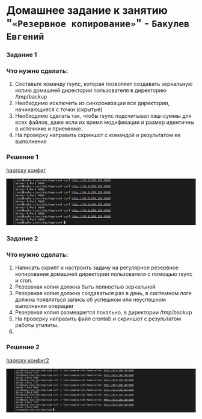# Домашнее задание к занятию "`«Резервное копирование»`" - `Бакулев Евгений`

### Задание 1
### Что нужно сделать:

1. Составьте команду rsync, которая позволяет создавать зеркальную копию домашней директории пользователя в директорию /tmp/backup
2. Необходимо исключить из синхронизации все директории, начинающиеся с точки (скрытые)
3. Необходимо сделать так, чтобы rsync подсчитывал хэш-суммы для всех файлов, даже если их время модификации и размер идентичны в источнике и приемнике.
4. На проверку направить скриншот с командой и результатом ее выполнения

### Решение 1

[haproxy конфиг](https://github.com/garrkiss/cluster_and_balance/blob/main/files/haproxy.cfg)

![Скрин](https://github.com/garrkiss/cluster_and_balance/blob/main/img/%D0%A1%D0%BA%D1%80%D0%B8%D0%BD%D1%88%D0%BE%D1%82%2005.06.24_18.58.44.png)


### Задание 2
### Что нужно сделать:


1. Написать скрипт и настроить задачу на регулярное резервное копирование домашней директории пользователя с помощью rsync и cron.
2. Резервная копия должна быть полностью зеркальной
3. Резервная копия должна создаваться раз в день, в системном логе должна появляться запись об успешном или неуспешном выполнении операции
4. Резервная копия размещается локально, в директории /tmp/backup
5. На проверку направить файл crontab и скриншот с результатом работы утилиты.
6. 
### Решение 2

[haproxy конфиг2](https://github.com/garrkiss/cluster_and_balance/blob/main/files/haproxy2tasks.cfg)


![Скрин](https://github.com/garrkiss/cluster_and_balance/blob/main/img/%D0%A1%D0%BA%D1%80%D0%B8%D0%BD%D1%88%D0%BE%D1%82%2005.06.24_19.32.48.png)


